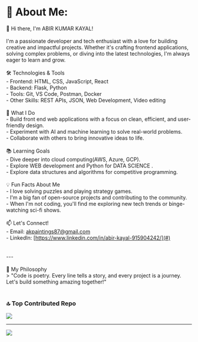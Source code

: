 

# 💫 About Me:
👋 Hi there, I'm ABIR KUMAR KAYAL!<br><br>I'm a passionate developer and tech enthusiast with a love for building creative and impactful projects. Whether it's crafting frontend applications, solving complex problems, or diving into the latest technologies, I'm always eager to learn and grow.<br><br>🛠️ Technologies & Tools<br>- Frontend: HTML, CSS, JavaScript, React<br>- Backend:  Flask, Python<br>- Tools: Git, VS Code, Postman, Docker<br>- Other Skills: REST APIs, JSON, Web Development, Video editing<br><br>🌟 What I Do<br>- Build front end web applications with a focus on clean, efficient, and user-friendly design.<br>- Experiment with AI and machine learning to solve real-world problems.<br>- Collaborate with others to bring innovative ideas to life.
<br><br> 📚 Learning Goals<br>- Dive deeper into cloud computing(AWS, Azure, GCP).<br>- Explore WEB development and Python for DATA SCIENCE .<br>- Explore data structures and algorithms for competitive programming.<br><br>💡 Fun Facts About Me<br>- I love solving puzzles and playing strategy games.<br>- I'm a big fan of open-source projects and contributing to the community.<br>- When I'm not coding, you'll find me exploring new tech trends or binge-watching sci-fi shows.<br><br> 📫 Let's Connect!<br>- Email: [akpaintings87@gmail.com](#)<br>- LinkedIn: [https://www.linkedin.com/in/abir-kayal-915904242/](#)<br><br><br>---<br><br>🎯 My Philosophy<br>> "Code is poetry. Every line tells a story, and every project is a journey. Let's build something amazing together!"<br><br>



### 🔝 Top Contributed Repo
![](https://github-contributor-stats.vercel.app/api?username=Abir462&limit=5&theme=dark&combine_all_yearly_contributions=true)

---
[![](https://visitcount.itsvg.in/api?id=Abir462&icon=0&color=6)](https://visitcount.itsvg.in)

<!-- Proudly created with GPRM ( https://gprm.itsvg.in ) -->


